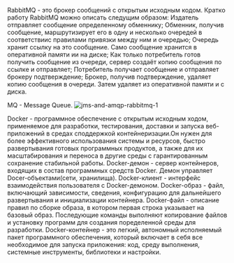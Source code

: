 RabbitMQ - это брокер сообщений с открытым исходным кодом.
Кратко работу RabbitMQ можно описать следущим образом:
Издатель отправляет сообщение определенному обменнику;
Обменник, получив сообщение, маршрутизирует его в одну и несколько очередей в
соответствиис правилами привязки между ним и очередью;
Очередь хранит ссылку на это сообщение. Само сообщение хранится в оперативной
памяти ии на диске;
Как только потребитель готов получить сообщение из очереди, сервер создаёт
копию сообщения по ссылке и отправляет;
Потребитель получает сообщение и отправляет брокеру подтверждение;
Брокер, получив подтверждение, удаляет копию сообщения в очереди. Затем
удаляет из оперативной памяти и с диска.

MQ - Message Queue.
![jms-and-amqp-rabbitmq-1](https://user-images.githubusercontent.com/90219892/154923160-8c8a1e8d-c997-437c-8bb4-96f937bd75eb.png)

Docker - программное обеспечение с открытым исходным ходом, применяемое для разработки,
тестирования, доставки и запуска веб-приложений в средах споддержкой контейнеризации.Он нужен
для более эффективного использования системы и ресурсов, быстро развертывания готовых
программных продуктов, а также для их масштабирования и переноса в другие среды с гарантированным 
сохранение стабильной работы.
Docker-демон - сервер контейнеров, входящих в состав программных средств Docker. Демон управляет
Docer-объектами(сети, хранилища).
Docker-клиент - интерфейс взаимодействия пользователя с Docker-демоном.
Docker-образ - файл, включающий зависимости, сведения, конфигурацию для дальнейшего развертывания и 
инициализации контейнера.
Docker-файл - описание правил по сборке образа, в котором первая строка указывает на базовый образ.
Последующие команды выполняют копирование файлов и установку программ для создания поределенной среды для
разработки.
Docker-контейнер - это легкий, автономный исполняемый пакет программного обеспечения, который включает в себя
все необходимое для запуска приложения: код, среду выполнения, системные инструменты, библиотеки и настройки.
